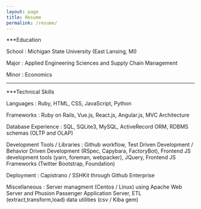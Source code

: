 ```yaml
---
layout: page
title: Resume
permalink: /resume/
---
```


***Education


School : Michigan State University (East Lansing, MI)

Major : Applied Engineering Sciences and Supply Chain Management

Minor : Economics

---

***Technical Skills


Languages : Ruby, HTML, CSS, JavaScript, Python

Frameworks : Ruby on Rails, Vue.js, React.js, Angular.js, MVC Architecture

Database Experience : SQL, SQLite3, MySQL, ActiveRecord ORM, RDBMS schemas (OLTP and OLAP)

Development Tools / Libraries : Github workflow, Test Driven Development / Behavior Driven Development (RSpec, Capybara, FactoryBot), Frontend JS development tools (yarn, foreman, webpacker), JQuery, Frontend JS Frameworks (Twitter Bootstrap, Foundation)

Deployment : Capistrano / SSHKit through Github Enterprise

Miscellaneous : Server managment (Centos / Linux) using Apache Web Server and Phusion Passenger Application Server, ETL (extract,transform,load) data utilities (csv / Kiba gem)


